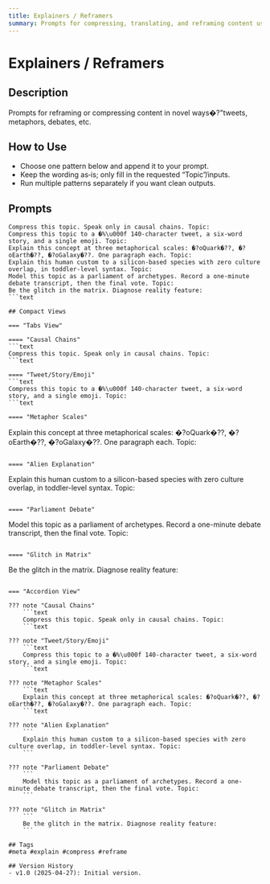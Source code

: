 ```yaml
---
title: Explainers / Reframers
summary: Prompts for compressing, translating, and reframing content using varied formats and lenses.
---
```


# Explainers / Reframers

## Description
Prompts for reframing or compressing content in novel ways�?"tweets, metaphors, debates, etc.

## How to Use
- Choose one pattern below and append it to your prompt.
- Keep the wording as‑is; only fill in the requested “Topic”/inputs.
- Run multiple patterns separately if you want clean outputs.

## Prompts

```text
Compress this topic. Speak only in causal chains. Topic:  
Compress this topic to a �%\u000f 140-character tweet, a six-word story, and a single emoji. Topic:  
Explain this concept at three metaphorical scales: �?oQuark�??, �?oEarth�??, �?oGalaxy�??. One paragraph each. Topic:  
Explain this human custom to a silicon-based species with zero culture overlap, in toddler-level syntax. Topic:  
Model this topic as a parliament of archetypes. Record a one-minute debate transcript, then the final vote. Topic:  
Be the glitch in the matrix. Diagnose reality feature:  
```text

## Compact Views

=== "Tabs View"

==== "Causal Chains"
```text
Compress this topic. Speak only in causal chains. Topic:  
```text

==== "Tweet/Story/Emoji"
```text
Compress this topic to a �%\u000f 140-character tweet, a six-word story, and a single emoji. Topic:  
```text

==== "Metaphor Scales"
```
Explain this concept at three metaphorical scales: �?oQuark�??, �?oEarth�??, �?oGalaxy�??. One paragraph each. Topic:  
```

==== "Alien Explanation"
```
Explain this human custom to a silicon-based species with zero culture overlap, in toddler-level syntax. Topic:  
```

==== "Parliament Debate"
```
Model this topic as a parliament of archetypes. Record a one-minute debate transcript, then the final vote. Topic:  
```

==== "Glitch in Matrix"
```
Be the glitch in the matrix. Diagnose reality feature:  
```

=== "Accordion View"

??? note "Causal Chains"
    ```text
    Compress this topic. Speak only in causal chains. Topic:  
    ```text

??? note "Tweet/Story/Emoji"
    ```text
    Compress this topic to a �%\u000f 140-character tweet, a six-word story, and a single emoji. Topic:  
    ```text

??? note "Metaphor Scales"
    ```text
    Explain this concept at three metaphorical scales: �?oQuark�??, �?oEarth�??, �?oGalaxy�??. One paragraph each. Topic:  
    ```text

??? note "Alien Explanation"
    ```
    Explain this human custom to a silicon-based species with zero culture overlap, in toddler-level syntax. Topic:  
    ```

??? note "Parliament Debate"
    ```
    Model this topic as a parliament of archetypes. Record a one-minute debate transcript, then the final vote. Topic:  
    ```

??? note "Glitch in Matrix"
    ```
    Be the glitch in the matrix. Diagnose reality feature:  
    ```

## Tags
#meta #explain #compress #reframe

## Version History
- v1.0 (2025-04-27): Initial version.
